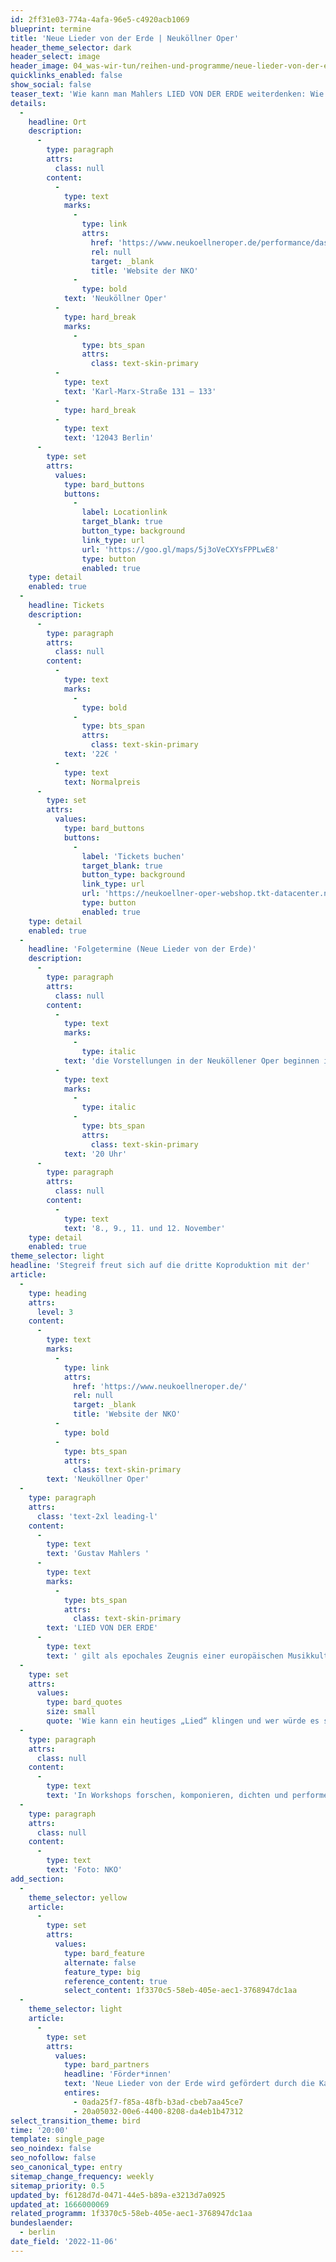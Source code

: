 ```yaml
---
id: 2ff31e03-774a-4afa-96e5-c4920acb1069
blueprint: termine
title: 'Neue Lieder von der Erde | Neuköllner Oper'
header_theme_selector: dark
header_select: image
header_image: 04_was-wir-tun/reihen-und-programme/neue-lieder-von-der-erde/nko-header_neue-lieder-von-der-erde_(c)_nko.jpg
quicklinks_enabled: false
show_social: false
teaser_text: 'Wie kann man Mahlers LIED VON DER ERDE weiterdenken: Wie kann ein heutiges „Lied“ klingen und wer würde es singen? In Workshops forschen, komponieren, dichten und performen die Neuköllner Oper und das Stegreif Orchester neue Songs, Musiken, Lieder und Szenen und entwickln daraus das Bühnenwerk NEUE LIDER VON DER ERDE.'
details:
  -
    headline: Ort
    description:
      -
        type: paragraph
        attrs:
          class: null
        content:
          -
            type: text
            marks:
              -
                type: link
                attrs:
                  href: 'https://www.neukoellneroper.de/performance/das-lied-von-der-erde/'
                  rel: null
                  target: _blank
                  title: 'Website der NKO'
              -
                type: bold
            text: 'Neuköllner Oper'
          -
            type: hard_break
            marks:
              -
                type: bts_span
                attrs:
                  class: text-skin-primary
          -
            type: text
            text: 'Karl-Marx-Straße 131 – 133'
          -
            type: hard_break
          -
            type: text
            text: '12043 Berlin'
      -
        type: set
        attrs:
          values:
            type: bard_buttons
            buttons:
              -
                label: Locationlink
                target_blank: true
                button_type: background
                link_type: url
                url: 'https://goo.gl/maps/5j3oVeCXYsFPPLwE8'
                type: button
                enabled: true
    type: detail
    enabled: true
  -
    headline: Tickets
    description:
      -
        type: paragraph
        attrs:
          class: null
        content:
          -
            type: text
            marks:
              -
                type: bold
              -
                type: bts_span
                attrs:
                  class: text-skin-primary
            text: '22€ '
          -
            type: text
            text: Normalpreis
      -
        type: set
        attrs:
          values:
            type: bard_buttons
            buttons:
              -
                label: 'Tickets buchen'
                target_blank: true
                button_type: background
                link_type: url
                url: 'https://neukoellner-oper-webshop.tkt-datacenter.net/de/tickets/neue-lieder-von-der-erde/neukoellner-oper-saal-6-11-2022-20-00'
                type: button
                enabled: true
    type: detail
    enabled: true
  -
    headline: 'Folgetermine (Neue Lieder von der Erde)'
    description:
      -
        type: paragraph
        attrs:
          class: null
        content:
          -
            type: text
            marks:
              -
                type: italic
            text: 'die Vorstellungen in der Neuköllener Oper beginnen immer um '
          -
            type: text
            marks:
              -
                type: italic
              -
                type: bts_span
                attrs:
                  class: text-skin-primary
            text: '20 Uhr'
      -
        type: paragraph
        attrs:
          class: null
        content:
          -
            type: text
            text: '8., 9., 11. und 12. November'
    type: detail
    enabled: true
theme_selector: light
headline: 'Stegreif freut sich auf die dritte Koproduktion mit der'
article:
  -
    type: heading
    attrs:
      level: 3
    content:
      -
        type: text
        marks:
          -
            type: link
            attrs:
              href: 'https://www.neukoellneroper.de/'
              rel: null
              target: _blank
              title: 'Website der NKO'
          -
            type: bold
          -
            type: bts_span
            attrs:
              class: text-skin-primary
        text: 'Neuköllner Oper'
  -
    type: paragraph
    attrs:
      class: 'text-2xl leading-l'
    content:
      -
        type: text
        text: 'Gustav Mahlers '
      -
        type: text
        marks:
          -
            type: bts_span
            attrs:
              class: text-skin-primary
        text: 'LIED VON DER ERDE'
      -
        type: text
        text: ' gilt als epochales Zeugnis einer europäischen Musikkultur, in dem sich eine brüchig gewordene Welt widerspiegelt. Heute steht Mahlers orchestraler Liederzyklus in einer Welt, in der Kunstschaffende aller Länder und Sprachen mit globaler Umweltzerstörung und Krieg umgehen müssen. Doch statt Abschied zu nehmen von dieser Welt, wollen wir Mahlers Werk weiterdenken: '
  -
    type: set
    attrs:
      values:
        type: bard_quotes
        size: small
        quote: 'Wie kann ein heutiges „Lied“ klingen und wer würde es singen?'
  -
    type: paragraph
    attrs:
      class: null
    content:
      -
        type: text
        text: 'In Workshops forschen, komponieren, dichten und performen die Neuköllner Oper und das Stegreif Orchester neue Songs, Musiken, Lieder und Szenen und entwickln daraus - gemeinsam mit Autor*innen aus dem Projekt „WeiterSchreiben“, dem Haus für Poesie und sowie Expert*innen der Hochschule für nachhaltige Entwicklung Eberswalde und dem Institut für transformative Nachhaltigkeitsforschung Potsdam - das Bühnenwerk NEUE LIEDER VON DER ERDE.'
  -
    type: paragraph
    attrs:
      class: null
    content:
      -
        type: text
        text: 'Foto: NKO'
add_section:
  -
    theme_selector: yellow
    article:
      -
        type: set
        attrs:
          values:
            type: bard_feature
            alternate: false
            feature_type: big
            reference_content: true
            select_content: 1f3370c5-58eb-405e-aec1-3768947dc1aa
  -
    theme_selector: light
    article:
      -
        type: set
        attrs:
          values:
            type: bard_partners
            headline: 'Förder*innen'
            text: 'Neue Lieder von der Erde wird gefördert durch die Karl Schlecht Stiftung und den Hauptstadtkulturfond.'
            entires:
              - 0ada25f7-f85a-48fb-b3ad-cbeb7aa45ce7
              - 20a05032-00e6-4400-8208-da4eb1b47312
select_transition_theme: bird
time: '20:00'
template: single_page
seo_noindex: false
seo_nofollow: false
seo_canonical_type: entry
sitemap_change_frequency: weekly
sitemap_priority: 0.5
updated_by: f6128d7d-0471-44e5-b89a-e3213d7a0925
updated_at: 1666000069
related_programm: 1f3370c5-58eb-405e-aec1-3768947dc1aa
bundeslaender:
  - berlin
date_field: '2022-11-06'
---
```

